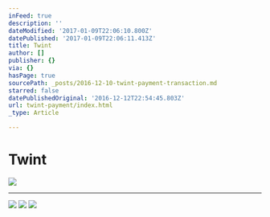 ```yaml
---
inFeed: true
description: ''
dateModified: '2017-01-09T22:06:10.800Z'
datePublished: '2017-01-09T22:06:11.413Z'
title: Twint
author: []
publisher: {}
via: {}
hasPage: true
sourcePath: _posts/2016-12-10-twint-payment-transaction.md
starred: false
datePublishedOriginal: '2016-12-12T22:54:45.803Z'
url: twint-payment/index.html
_type: Article

---
```

# Twint
![](https://the-grid-user-content.s3-us-west-2.amazonaws.com/2f24017f-e8b2-48d5-b463-102483aaf616.jpg)

---

![](https://imgflo.herokuapp.com/graph/2b2431f8e7ba7b0/649a495f234653ad796194745a9def2f/croprotate.png?cropheight=2153&cropwidth=3334&degrees=0&input=https%3A%2F%2Fthe-grid-user-content.s3-us-west-2.amazonaws.com%2F3324dc54-a4bb-4f77-8dde-c170fa5b0581.png&x=0&y=157)
![](https://the-grid-user-content.s3-us-west-2.amazonaws.com/522a5a22-91f1-4540-9f41-d9954f762a0b.png)
![](https://the-grid-user-content.s3-us-west-2.amazonaws.com/7693f365-7def-4a82-a9b3-e7e2b32be617.png)